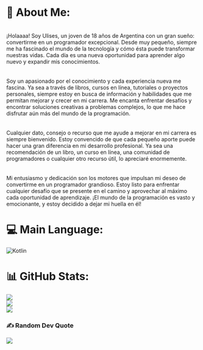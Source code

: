 # 💫 About Me:
<br>¡Holaaaa! Soy Ulises, un joven de 18 años de Argentina con un gran sueño: convertirme en un programador excepcional. Desde muy pequeño, siempre me ha fascinado el mundo de la tecnología y cómo ésta puede transformar nuestras vidas. Cada día es una nueva oportunidad para aprender algo nuevo y expandir mis conocimientos.<br><br><br>Soy un apasionado por el conocimiento y cada experiencia nueva me fascina. Ya sea a través de libros, cursos en línea, tutoriales o proyectos personales, siempre estoy en busca de información y habilidades que me permitan mejorar y crecer en mi carrera. Me encanta enfrentar desafíos y encontrar soluciones creativas a problemas complejos, lo que me hace disfrutar aún más del mundo de la programación.<br><br><br>Cualquier dato, consejo o recurso que me ayude a mejorar en mi carrera es siempre bienvenido. Estoy convencido de que cada pequeño aporte puede hacer una gran diferencia en mi desarrollo profesional. Ya sea una recomendación de un libro, un curso en línea, una comunidad de programadores o cualquier otro recurso útil, lo apreciaré enormemente.<br><br><br>Mi entusiasmo y dedicación son los motores que impulsan mi deseo de convertirme en un programador grandioso. Estoy listo para enfrentar cualquier desafío que se presente en el camino y aprovechar al máximo cada oportunidad de aprendizaje. ¡El mundo de la programación es vasto y emocionante, y estoy decidido a dejar mi huella en él!


# 💻 Main Language:
![Kotlin](https://img.shields.io/badge/kotlin-%237F52FF.svg?style=for-the-badge&logo=kotlin&logoColor=white)
# 📊 GitHub Stats:
![](https://github-readme-stats.vercel.app/api?username=Eluli345&theme=omni&hide_border=false&include_all_commits=false&count_private=false)<br/>
![](https://github-readme-streak-stats.herokuapp.com/?user=Eluli345&theme=omni&hide_border=false)<br/>
![](https://github-readme-stats.vercel.app/api/top-langs/?username=Eluli345&theme=omni&hide_border=false&include_all_commits=false&count_private=false&layout=compact)

### ✍️ Random Dev Quote
![](https://quotes-github-readme.vercel.app/api?type=horizontal&theme=radical)

<!-- Proudly created with GPRM ( https://gprm.itsvg.in ) -->
